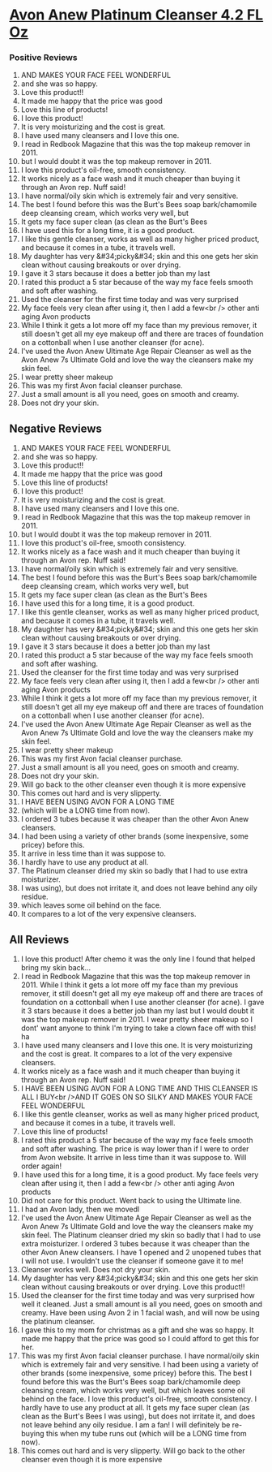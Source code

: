 # [Avon Anew Platinum Cleanser 4.2 FL Oz](https://products.checkmycream.com/products/Avon-Anew-Platinum-Cleanser-4.2-FL-Oz.html)

### Positive Reviews

<ol>
      <li>AND MAKES YOUR FACE FEEL WONDERFUL</li>
      <li>and she was so happy.</li>
      <li>Love this product!!</li>
      <li>It made me happy that the price was good</li>
      <li>Love this line of products!</li>
      <li>I love this product!  </li>
      <li>It is very moisturizing and the cost is great.  </li>
      <li>I have used many cleansers  and I love this one.  </li>
      <li>I read in Redbook Magazine that this was the top makeup remover in 2011.</li>
      <li>but I would doubt it was the top makeup remover in 2011.</li>
      <li>I love this product&#x27;s oil-free, smooth consistency.</li>
      <li>It works nicely as a face wash and it much cheaper than buying it through an Avon rep. Nuff said!</li>
      <li>I have normal/oily skin which is extremely fair and very sensitive.  </li>
      <li>The best I found before this was the Burt&#x27;s Bees soap bark/chamomile deep cleansing cream, which works very well, but</li>
      <li>It gets my face super clean (as clean as the Burt&#x27;s Bees</li>
      <li>I have used this for a long time, it is a good product.  </li>
      <li>I like this gentle cleanser, works as well as many higher priced product, and because it comes in a tube, it travels well.</li>
      <li>My daughter has very &amp;#34;picky&amp;#34; skin and this one gets her skin clean without causing breakouts or over drying.</li>
      <li>I gave it 3 stars because it does a better job than my last</li>
      <li>I rated this product a 5 star because of the way my face feels smooth and soft after washing.</li>
      <li>Used the cleanser for the first time today and was very surprised</li>
      <li>My face feels very clean after using it, then I add a few&lt;br /&gt; other anti aging Avon  products</li>
      <li>While I think it gets a lot more off my face than my previous remover, it still doesn&#x27;t get all my eye makeup off and there are traces of foundation on a cottonball when I use another cleanser (for acne).</li>
      <li>I&#x27;ve used the Avon Anew Ultimate Age Repair Cleanser as well as the Avon Anew 7s Ultimate Gold  and love the way the cleansers make my skin feel.</li>
      <li>I wear pretty sheer makeup</li>
      <li>This was my first Avon facial cleanser purchase.</li>
      <li>Just a small amount is all you need, goes on smooth and creamy.  </li>
      <li>Does not dry your skin.</li>
</ol>


<h2>Negative Reviews</h2>
<ol>
<li> AND MAKES YOUR FACE FEEL WONDERFUL</li>
<li> and she was so happy.</li>
<li> Love this product!!</li>
<li> It made me happy that the price was good</li>
<li> Love this line of products!</li>
<li> I love this product!  </li>
<li> It is very moisturizing and the cost is great.  </li>
<li> I have used many cleansers  and I love this one.  </li>
<li> I read in Redbook Magazine that this was the top makeup remover in 2011.</li>
<li> but I would doubt it was the top makeup remover in 2011.</li>
<li> I love this product&#x27;s oil-free, smooth consistency.</li>
<li> It works nicely as a face wash and it much cheaper than buying it through an Avon rep. Nuff said!</li>
<li> I have normal/oily skin which is extremely fair and very sensitive.  </li>
<li> The best I found before this was the Burt&#x27;s Bees soap bark/chamomile deep cleansing cream, which works very well, but</li>
<li> It gets my face super clean (as clean as the Burt&#x27;s Bees</li>
<li> I have used this for a long time, it is a good product.  </li>
<li> I like this gentle cleanser, works as well as many higher priced product, and because it comes in a tube, it travels well.</li>
<li> My daughter has very &amp;#34;picky&amp;#34; skin and this one gets her skin clean without causing breakouts or over drying.</li>
<li> I gave it 3 stars because it does a better job than my last</li>
<li> I rated this product a 5 star because of the way my face feels smooth and soft after washing.</li>
<li> Used the cleanser for the first time today and was very surprised</li>
<li> My face feels very clean after using it, then I add a few&lt;br /&gt; other anti aging Avon  products</li>
<li> While I think it gets a lot more off my face than my previous remover, it still doesn&#x27;t get all my eye makeup off and there are traces of foundation on a cottonball when I use another cleanser (for acne).</li>
<li> I&#x27;ve used the Avon Anew Ultimate Age Repair Cleanser as well as the Avon Anew 7s Ultimate Gold  and love the way the cleansers make my skin feel.</li>
<li> I wear pretty sheer makeup</li>
<li> This was my first Avon facial cleanser purchase.</li>
<li> Just a small amount is all you need, goes on smooth and creamy.  </li>
<li> Does not dry your skin.</li>
<li> Will go back to the other cleanser even though it is more expensive</li>
<li> This comes out hard and is very slipperty.  </li>
<li> I HAVE BEEN USING AVON FOR A LONG TIME</li>
<li> (which will be a LONG time from now).</li>
<li> I ordered 3 tubes because it was cheaper than the other Avon Anew cleansers.</li>
<li> I had been using a variety of other brands (some inexpensive, some pricey) before this.</li>
<li> It arrive in less time than it was suppose to.</li>
<li> I hardly have to use any product at all.  </li>
<li> The Platinum cleanser dried my skin so badly that I had to use extra moisturizer.</li>
<li> I was using), but does not irritate it, and does not leave behind any oily residue.  </li>
<li> which leaves some oil behind on the face.  </li>
<li> It compares to a lot of the very expensive cleansers.</li>
</ol>

<h2>All Reviews</h2>

<ol>
    <li> I love this product!  After chemo it was the only line I found that helped bring my skin back...</li>
    <li> I read in Redbook Magazine that this was the top makeup remover in 2011. While I think it gets a lot more off my face than my previous remover, it still doesn&#x27;t get all my eye makeup off and there are traces of foundation on a cottonball when I use another cleanser (for acne). I gave it 3 stars because it does a better job than my last but I would doubt it was the top makeup remover in 2011. I wear pretty sheer makeup so I dont&#x27; want anyone to think I&#x27;m trying to take a clown face off with this! ha</li>
    <li> I have used many cleansers  and I love this one.  It is very moisturizing and the cost is great.  It compares to a lot of the very expensive cleansers.</li>
    <li> It works nicely as a face wash and it much cheaper than buying it through an Avon rep. Nuff said!</li>
    <li> I HAVE BEEN USING AVON FOR A LONG TIME AND THIS CLEANSER IS ALL I BUY&lt;br /&gt;AND IT GOES ON SO SILKY AND MAKES YOUR FACE FEEL WONDERFUL</li>
    <li> I like this gentle cleanser, works as well as many higher priced product, and because it comes in a tube, it travels well.</li>
    <li> Love this line of products!</li>
    <li> I rated this product a 5 star because of the way my face feels smooth and soft after washing. The price is way lower than if I were to order from Avon website. It arrive in less time than it was suppose to. Will order again!</li>
    <li> I have used this for a long time, it is a good product.  My face feels very clean after using it, then I add a few&lt;br /&gt; other anti aging Avon  products</li>
    <li> Did not care for this product.  Went back to using the Ultimate line.</li>
    <li> I had an Avon lady, then we movedl</li>
    <li> I&#x27;ve used the Avon Anew Ultimate Age Repair Cleanser as well as the Avon Anew 7s Ultimate Gold  and love the way the cleansers make my skin feel. The Platinum cleanser dried my skin so badly that I had to use extra moisturizer. I ordered 3 tubes because it was cheaper than the other Avon Anew cleansers. I  have 1 opened and 2 unopened tubes that I will not use. I wouldn&#x27;t use the cleanser if someone gave it to me!</li>
    <li> Cleanser works well. Does not dry your skin.</li>
    <li> My daughter has very &amp;#34;picky&amp;#34; skin and this one gets her skin clean without causing breakouts or over drying. Love this product!!</li>
    <li> Used the cleanser for the first time today and was very surprised how well it cleaned.  Just a small amount is all you need, goes on smooth and creamy.  Have been using Avon 2 in 1 facial wash, and will now be using the platinum cleanser.</li>
    <li> I gave this to my mom for christmas as a gift and she was so happy. It made me happy that the price was good so I could afford to get this for her.</li>
    <li> This was my first Avon facial cleanser purchase. I have normal/oily skin which is extremely fair and very sensitive.  I had been using a variety of other brands (some inexpensive, some pricey) before this. The best I found before this was the Burt&#x27;s Bees soap bark/chamomile deep cleansing cream, which works very well, but which leaves some oil behind on the face.  I love this product&#x27;s oil-free, smooth consistency. I hardly have to use any product at all.  It gets my face super clean (as clean as the Burt&#x27;s Bees I was using), but does not irritate it, and does not leave behind any oily residue.  I am a fan!  I will definitely be re-buying this when my tube runs out (which will be a LONG time from now).</li>
    <li> This comes out hard and is very slipperty.  Will go back to the other cleanser even though it is more expensive</li>
</ol>




